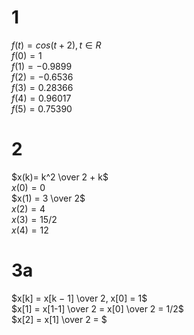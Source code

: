 
# 1
$f(t) = cos(t+2), t ∈ R$ <br>
$f(0) = 1$ <br>
$f(1) = -0.9899$ <br>
$f(2) = -0.6536$ <br>
$f(3) = 0.28366$ <br>
$f(4) = 0.96017$ <br>
$f(5) = 0.75390$ <br>

# 2
$x(k)= k^2 \over 2 + k$ <br>
$x(0) = 0$ <br>
$x(1) = 3 \over 2$  
$x(2) = 4$  
$x(3) = 15/2$  
$x(4) = 12$  

# 3a
$x[k] = x[k − 1] \over 2, x[0] = 1$  
$x[1] = x[1-1] \over 2 = x[0] \over 2 = 1/2$  
$x[2] = x[1] \over 2 = $  